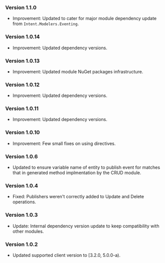 ### Version 1.1.0

- Improvement: Updated to cater for major module dependency update from `Intent.Modelers.Eventing`.

### Version 1.0.14

- Improvement: Updated dependency versions.

### Version 1.0.13

- Improvement: Updated module NuGet packages infrastructure.

### Version 1.0.12

- Improvement: Updated dependency versions.

### Version 1.0.11

- Improvement: Updated dependency versions.

### Version 1.0.10

- Improvement: Few small fixes on using directives.

### Version 1.0.6

- Updated to ensure variable name of entity to publish event for matches that in generated method implmentation by the CRUD module.

### Version 1.0.4

- Fixed: Publishers weren't correctly added to Update and Delete operations.

### Version 1.0.3

- Update: Internal dependency version update to keep compatibility with other modules.

### Version 1.0.2

- Updated supported client version to [3.2.0, 5.0.0-a).
